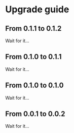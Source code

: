 # Upgrade guide

## From 0.1.1 to 0.1.2
Wait for it...

## From 0.1.0 to 0.1.1
Wait for it...

## From 0.1.0 to 0.1.0
Wait for it...

## From 0.0.1 to 0.0.2
Wait for it...
